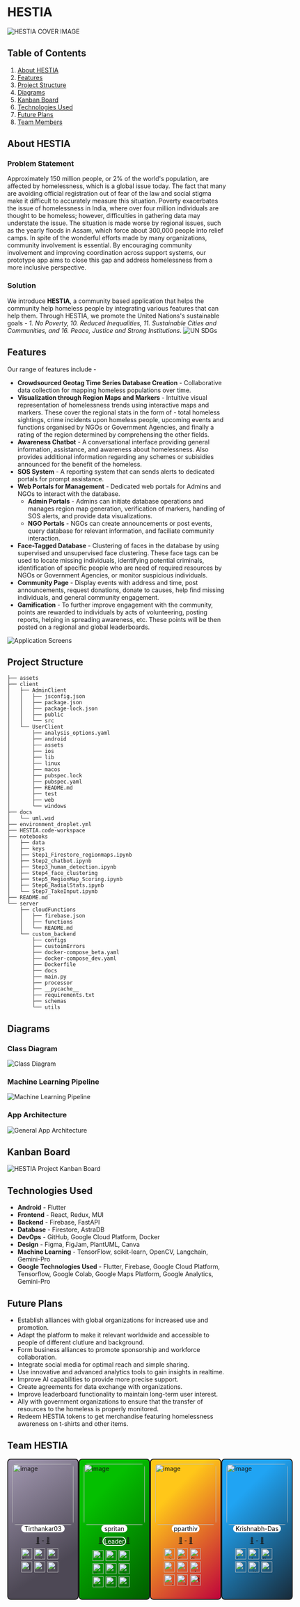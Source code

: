 # HESTIA

![HESTIA COVER IMAGE](./assets/cover_image.jpg)

## Table of Contents
1. [About HESTIA](#about-hestia)
2. [Features](#features)
3. [Project Structure](#project-structure)
4. [Diagrams](#diagrams)
5. [Kanban Board](#kanban-board)
6. [Technologies Used](#technologies-used)
7. [Future Plans](#future-plans)
8. [Team Members](#team-hestia)

## About HESTIA

### Problem Statement

Approximately 150 million people, or 2% of the world's population, are affected by homelessness, which is a global issue today. The fact that many are avoiding official registration out of fear of the law and social stigma make it difficult to accurately measure this situation. Poverty exacerbates the issue of homelessness in India, where over four million individuals are thought to be homeless; however, difficulties in gathering data may understate the issue. The situation is made worse by regional issues, such as the yearly floods in Assam, which force about 300,000 people into relief camps. In spite of the wonderful efforts made by many organizations, community involvement is essential. By encouraging community involvement and improving coordination across support systems, our prototype app aims to close this gap and address homelessness from a more inclusive perspective.

### Solution

We introduce **HESTIA**, a community based application that helps the community help homeless people by integrating various features that can help them.
Through HESTIA, we promote the United Nations's sustainable goals - _1. No Poverty, 10. Reduced Inequalities, 11. Sustainable Cities and Communities, and 16. Peace, Justice and Strong Institutions_.
![UN SDGs](./assets/UN_SDG_Banner.png)


## Features

Our range of features include -
* **Crowdsourced Geotag Time Series Database Creation** - Collaborative data collection for mapping homeless populations over time.
* **Visualization through Region Maps and Markers** - Intuitive visual representation of homelessness trends using interactive maps and markers. These cover the regional stats in the form of -  total homeless sightings, crime incidents upon homeless people, upcoming events and functions organised by NGOs or Government Agencies, and finally a rating of the region determined by comprehensing the other fields.
* **Awareness Chatbot** - A conversational interface providing general information, assistance, and awareness about homelessness. Also provides additional information regarding any schemes or subisidies announced for the benefit of the homeless.
* **SOS System** - A reporting system that can sends alerts to dedicated portals for prompt assistance.
* **Web Portals for Management** - Dedicated web portals for Admins and NGOs to interact with the database.
  * **Admin Portals** - Admins can initiate database operations and manages region map generation, verification of markers, handling of SOS alerts, and provide data visualizations.
  * **NGO Portals** - NGOs can create announcements or post events, query database for relevant information, and faciliate community interaction.
* **Face-Tagged Database** - Clustering of faces in the database by using supervised and unsupervised face clustering. These face tags can be used to locate missing individuals, identifying potential criminals, identification of specific people who are need of required resources by NGOs or Government Agencies, or monitor suspicious individuals.
* **Community Page** - Display events with address and time, post announcements, request donations, donate to causes, help find missing individuals, and general community engagement.
* **Gamification** - To further improve engagement with the community, points are rewarded to individuals by acts of volunteering, posting reports, helping in spreading awareness, etc. These points will be then posted on a regional and global leaderboards.

![Application Screens](./assets/FINAL%20FEATURE%20LIST.png)

## Project Structure
```
├── assets
├── client
│   ├── AdminClient
│   │   ├── jsconfig.json
│   │   ├── package.json
│   │   ├── package-lock.json
│   │   ├── public
│   │   └── src
│   └── UserClient
│       ├── analysis_options.yaml
│       ├── android
│       ├── assets
│       ├── ios
│       ├── lib
│       ├── linux
│       ├── macos
│       ├── pubspec.lock
│       ├── pubspec.yaml
│       ├── README.md
│       ├── test
│       ├── web
│       └── windows
├── docs
│   └── uml.wsd
├── environment_droplet.yml
├── HESTIA.code-workspace
├── notebooks
│   ├── data
│   ├── keys
│   ├── Step1_Firestore_regionmaps.ipynb
│   ├── Step2_chatbot.ipynb
│   ├── Step3_human_detection.ipynb
│   ├── Step4_face_clustering
│   ├── Step5_RegionMap_Scoring.ipynb
│   ├── Step6_RadialStats.ipynb
│   └── Step7_TakeInput.ipynb
├── README.md
└── server
    ├── cloudFunctions
    │   ├── firebase.json
    │   ├── functions
    │   └── README.md
    └── custom_backend
        ├── configs
        ├── custoimErrors
        ├── docker-compose_beta.yaml
        ├── docker-compose_dev.yaml
        ├── Dockerfile
        ├── docs
        ├── main.py
        ├── processor
        ├── __pycache__
        ├── requirements.txt
        ├── schemas
        └── utils
```

## Diagrams

### Class Diagram

![Class Diagram](./assets/class_diagram.png)

### Machine Learning Pipeline
![Machine Learning Pipeline](./assets/ML_Pipeline.png)

### App Architecture
![General App Architecture](./assets/app-arch.png)

## Kanban Board

![HESTIA Project Kanban Board](./assets/HESTIA%20Project%20Kanban%20Board.png)

## Technologies Used
* **Android** - Flutter
* **Frontend** - React, Redux, MUI
* **Backend** - Firebase, FastAPI
* **Database** - Firestore, AstraDB
* **DevOps** - GitHub, Google Cloud Platform, Docker
* **Design** - Figma, FigJam, PlantUML, Canva
* **Machine Learning** - TensorFlow, scikit-learn, OpenCV, Langchain, Gemini-Pro
* **Google Technologies Used** - Flutter, Firebase, Google Cloud Platform, Tensorflow, Google Colab, Google Maps Platform, Google Analytics, Gemini-Pro

## Future Plans
* Establish alliances with global organizations for increased use and promotion.
* Adapt the platform to make it relevant worldwide and accessible to people of different clutlure and background.
* Form business alliances to promote sponsorship and workforce collaboration.
* Integrate social media for optimal reach and simple sharing.
* Use innovative and advanced analytics tools to gain insights in realtime.
* Improve AI capabilities to provide more precise support.
* Create agreements for data exchange with organizations.
* Improve leaderboard functionality to maintain long-term user interest.
* Ally with government organizations to ensure that the transfer of resources to the homeless is properly monitored.
* Redeem HESTIA tokens to get merchandise featuring homelessness awareness on t-shirts and other items.


## Team HESTIA
<div style="max-width: 800px;">
<div style="display: flex; flex-direction: row; justify-content: space-around; align-items: center;">


  <div style="display: flex; flex-direction: column; align-items: center; padding:10px; border: 2px solid; border-radius: 8px;  background-color: #a399b2;
background-image: linear-gradient(147deg, #a399b2 0%, #4d4855 74%); height: 300px; width:150px
">
    <a href="https://github.com/Tirthankar03">
    <div style="">
      <img src="https://github.com/Tirthankar03.png" height="140" width="140" alt="image" style="border-radius:8px; overflow:hidden;"/>
  </div>
    </a>
    <div style="text-align: center; background-color:white; color:black; width:100px; border-radius: 20px">
      Tirthankar03
    </div>
    <div style="text-align: center; margin:10px">
      <a href="https://eggsy.xyz">🔗</a> -
      <a href="https://linkedin.com/in/abdulbaki-dursun">💼</a>
    </div>
    <div style="display:flex; gap: 5px; width:100px; flex-wrap:wrap">

  <img src="https://www.vectorlogo.zone/logos/figma/figma-icon.svg" alt="figma" width="25" height="25"/>


  <img src="https://www.vectorlogo.zone/logos/git-scm/git-scm-icon.svg" alt="git" width="25" height="25"/>
  
 
  <img src="https://www.vectorlogo.zone/logos/firebase/firebase-icon.svg" alt="firebase" width="25" height="25"/>

  <img src="https://raw.githubusercontent.com/devicons/devicon/master/icons/javascript/javascript-original.svg" alt="javascript" width="25" height="25"/>


  <img src="https://www.vectorlogo.zone/logos/getpostman/getpostman-icon.svg" alt="postman" width="25" height="25"/>

  <img src="https://raw.githubusercontent.com/devicons/devicon/master/icons/react/react-original-wordmark.svg" alt="react" width="25" height="25"/>
 




  </div>
  </div>



  <div style="display: flex; flex-direction: column; align-items: center; padding:10px; border: 2px solid; border-radius: 8px;background-color: #015d00;
background-image: linear-gradient(314deg, #015d00 0%, #04bf00 74%); height: 300px; width:150px
">
    <a href="https://github.com/spritan">
      <img src="https://github.com/spritan.png" height="140" width="140" alt="image" style="border-radius:8px; overflow:hidden;"/>
    </a>
    <div style="text-align: center; background-color:white; color:black; width:60px; border-radius: 20px">
      spritan
    </div>
    <div style="text-align: center; margin:10px; display:flex">
      <a href="https://merloss.netlify.app">🔗 </a> 
      <div style="color:white; background-color:darkgreen; border:2px solid; border-radius:20px; width:50px">Leader</div>
      <a href="https://linkedin.com/in/kerimkara0">💼</a>
    </div>
        <div style="display:flex; gap: 5px; width:100px; flex-wrap:wrap">

  <img src="https://raw.githubusercontent.com/devicons/devicon/master/icons/linux/linux-original.svg" alt="linux" width="25" height="25"/>

  <img src="https://www.vectorlogo.zone/logos/opencv/opencv-icon.svg" alt="opencv" width="25" height="25"/>


  <img src="https://raw.githubusercontent.com/devicons/devicon/master/icons/docker/docker-original-wordmark.svg" alt="docker" width="25" height="25"/>
 
  <img src="https://www.vectorlogo.zone/logos/firebase/firebase-icon.svg" alt="firebase" width="25" height="25"/>

  <img src="https://www.vectorlogo.zone/logos/google_cloud/google_cloud-icon.svg" alt="gcp" width="25" height="25"/>

  <img src="https://www.vectorlogo.zone/logos/git-scm/git-scm-icon.svg" alt="git" width="25" height="25"/>



 <img src="https://www.vectorlogo.zone/logos/gnu_bash/gnu_bash-icon.svg" alt="bash" width="25" height="25"/>


  <img src="https://raw.githubusercontent.com/devicons/devicon/master/icons/python/python-original.svg" alt="python" width="25" height="25"/>


  <img src="https://upload.wikimedia.org/wikipedia/commons/0/05/Scikit_learn_logo_small.svg" alt="scikit_learn" width="25" height="25"/>

  </div>
  </div>



  <div style="display: flex; flex-direction: column; align-items: center; padding:10px; border: 2px solid; border-radius: 8px;  background-color: #bf033b;
background-image: linear-gradient(315deg, #bf033b 0%, #ffc719 74%); height: 300px; width:150px
 ">
     <a href="https://github.com/pparthiv">
    <img src="https://github.com/pparthiv.png" height="140" width="140" alt="image" style="border-radius:8px; overflow:hidden;"/>
    </a>
        <div style="text-align: center; background-color:white; color:black; width:64px; border-radius: 20px">
      pparthiv
    </div>
    <div style="text-align: center; margin:10px">
      <a href="https://semihozdas.com.tr/">🔗</a> -
      <a href="https://linkedin.com/in/semihozdas">💼</a>
    </div>
        <div style="display:flex; gap: 5px; width:100px; flex-wrap:wrap">

  <img src="https://www.vectorlogo.zone/logos/git-scm/git-scm-icon.svg" alt="git" width="25" height="25"/>
 
  
  <img src="https://www.vectorlogo.zone/logos/firebase/firebase-icon.svg" alt="firebase" width="25" height="25"/>
  
<img src="https://www.vectorlogo.zone/logos/flutterio/flutterio-icon.svg" alt="flutter" width="25" height="25"/>

<img src="https://www.vectorlogo.zone/logos/google_cloud/google_cloud-icon.svg" alt="gcp" width="25" height="25"/>


  <img src="https://www.vectorlogo.zone/logos/opencv/opencv-icon.svg" alt="opencv" width="25" height="25"/>

  <img src="https://raw.githubusercontent.com/devicons/devicon/master/icons/photoshop/photoshop-line.svg" alt="photoshop" width="25" height="25"/>

  <img src="https://raw.githubusercontent.com/devicons/devicon/master/icons/python/python-original.svg" alt="python" width="25" height="25"/>

  <img src="https://upload.wikimedia.org/wikipedia/commons/0/05/Scikit_learn_logo_small.svg" alt="scikit_learn" width="25" height="25"/>

  <img src="https://www.vectorlogo.zone/logos/tensorflow/tensorflow-icon.svg" alt="tensorflow" width="25" height="25"/>

  </div>
  </div>



  <div style="display: flex; flex-direction: column; align-items: center; padding:10px; border: 2px solid; border-radius: 8px; background-color: #182b3a;
background-image: linear-gradient(315deg, #182b3a 0%, #20a4f3 74%); height: 300px; width:150px
">
     <a href="https://github.com/krishnabh-das">
    <img src="https://github.com/krishnabh-das.png" height="140" width="140"  alt="image" style="border-radius:8px; overflow:hidden;"/>
    </a>
    <div style="text-align: center; background-color:white; color:black; width:110px; border-radius: 20px">
      Krishnabh-Das
    </div>
    <div style="text-align: center; margin:10px">
      <a href="https://semihozdas.com.tr/">🔗</a> -
      <a href="https://linkedin.com/in/semihozdas">💼</a>
    </div>
      <div style="display:flex; gap: 5px; width:100px; flex-wrap:wrap">
  <img src="https://www.vectorlogo.zone/logos/firebase/firebase-icon.svg" alt="firebase" width="25" height="25"/>

  <img src="https://www.vectorlogo.zone/logos/dartlang/dartlang-icon.svg" alt="dart" width="25" height="25"/> 

  <img src="https://www.vectorlogo.zone/logos/flutterio/flutterio-icon.svg" alt="flutter" width="25" height="25"/>

  <img src="https://www.vectorlogo.zone/logos/google_cloud/google_cloud-icon.svg" alt="gcp" width="25" height="25"/>
  
  <img src="https://www.vectorlogo.zone/logos/git-scm/git-scm-icon.svg" alt="git" width="25" height="25"/>
  
  <img src="https://www.vectorlogo.zone/logos/getpostman/getpostman-icon.svg" alt="postman" width="25" height="25"/>


  </div>
    


</div>




</div>
